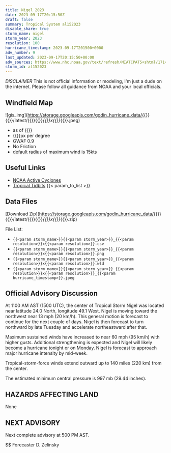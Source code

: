 ```yaml
---
title: Nigel 2023
date: 2023-09-17T20:15:50Z
draft: false
summary: Tropical System al152023
disable_share: true
storm_name: nigel
storm_year: 2023
resolution: 100
hurricane_timestamp: 2023-09-17T201500+0000
adv_number: 9
last_updated: 2023-09-17T20:15:50+00:00
adv_sources: https://www.nhc.noaa.gov/text/refresh/MIATCPAT5+shtml/171438.shtml;https://www.nhc.noaa.gov/refresh/graphics_at5+shtml/144212.shtml?cone
storm_id: al152023
---
```

*DISCLAIMER* This is not official information or modeling, I'm just a dude on the internet.  Please follow all guidance from NOAA and your local officials.

## Windfield Map
![gis_img](https://storage.googleapis.com/godin_hurricane_data/{{<param storm_name>}}{{<param storm_year>}}/latest/{{<param storm_name>}}{{<param storm_year>}}_{{<param resolution>}}x{{<param resolution>}}_{{<param hurricane_timestamp>}}.jpeg)

- as of {{<param last_updated>}}
- {{<param resolution>}}px per degree
- GWAF 0.9
- No Friction
- default radius of maximum wind is 15kts

## Useful Links
- [NOAA Active Cyclones](https://www.nhc.noaa.gov/)
- [Tropical Tidbits](https://www.tropicaltidbits.com/storminfo/)
{{< param_to_list >}}

## Data Files
[Download Zip](https://storage.googleapis.com/godin_hurricane_data/{{<param storm_name>}}{{<param storm_year>}}/latest/{{<param storm_name>}}{{<param storm_year>}}_{{<param resolution>}}x{{<param resolution>}}_{{<param hurricane_timestamp>}}.zip)

File List:
- `{{<param storm_name>}}{{<param storm_year>}}_{{<param resolution>}}x{{<param resolution>}}.csv`
- `{{<param storm_name>}}{{<param storm_year>}}_{{<param resolution>}}x{{<param resolution>}}.png`
- `{{<param storm_name>}}{{<param storm_year>}}_{{<param resolution>}}x{{<param resolution>}}.wld`
- `{{<param storm_name>}}{{<param storm_year>}}_{{<param resolution>}}x{{<param resolution>}}_{{<param hurricane_timestamp>}}.jpeg`


## Official Advisory Discussion
At 1100 AM AST (1500 UTC), the center of Tropical Storm Nigel was
located near latitude 24.0 North, longitude 49.1 West. Nigel is
moving toward the northwest near 13 mph (20 km/h). This general
motion is forecast to continue for the next couple of days. Nigel is
then forecast to turn northward by late Tuesday and accelerate
northeastward after that.
 
Maximum sustained winds have increased to near 60 mph (95 km/h) with 
higher gusts. Additional strengthening is expected and Nigel will 
likely become a hurricane tonight or on Monday. Nigel is forecast to 
approach major hurricane intensity by mid-week.
 
Tropical-storm-force winds extend outward up to 140 miles (220 km)
from the center.
 
The estimated minimum central pressure is 997 mb (29.44 inches).
 
 
HAZARDS AFFECTING LAND
----------------------
None
 
 
NEXT ADVISORY
-------------
Next complete advisory at 500 PM AST.
 
$$
Forecaster D. Zelinsky
